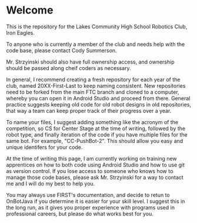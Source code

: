 # Welcome

This is the repository for the Lakes Community High School Robotics Club, Iron Eagles.

To anyone who is currently a member of the club and needs help with the code base, please contact Cody Summerson.

Mr. Strzyinski should also have full ownership access, and ownership should be passed along cheif coders as necessary.

In general, I recommend creating a fresh repository for each year of the club, named 20XX-First-Last to keep naming consistent. New repositories need to be forked from the main FTC branch and cloned to a computer, whereby you can open it in Android Studio and proceed from there. General practice suggests keeping old code for old robot designs in old repositories, that way a team can keep proper track of their progress over a year.

To name your files, I suggest adding something like the acronym of the competition, so CS for Center Stage at the time of writing, followed by the robot type, and finally iteration of the code if you have multiple files for the same bot. For example, "CC-PushBot-2". This should allow you easy and unique identifers for your code.

At the time of writing this page, I am currently working on training new apprentices on how to both code using Android Studio and how to use git as version control. If you lose access to someone who knows how to manage those code bases, please ask Mr. Strzyinski for a way to contact me and I will do my best to help you.

You may always use FIRST's documentation, and decide to retun to OnBotJava if you determine it is easier for your skill level. I suggest this in the long run, as it gives you proper experience with programs used in professional careers, but please do what works best for you.
